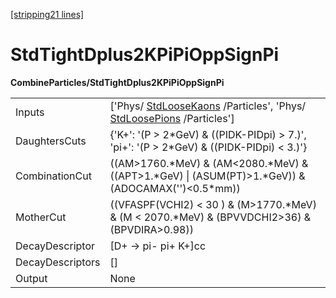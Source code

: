 [[stripping21 lines]](./stripping21-commonparticles)

# StdTightDplus2KPiPiOppSignPi

**CombineParticles/StdTightDplus2KPiPiOppSignPi**

|                  |                                                                                                                                      |
|------------------|--------------------------------------------------------------------------------------------------------------------------------------|
| Inputs           | ['Phys/ [StdLooseKaons](./stripping21-stdloosekaons) /Particles', 'Phys/ [StdLoosePions](./stripping21-stdloosepions) /Particles'] |
| DaughtersCuts    | {'K+': '(P \> 2\*GeV) & ((PIDK-PIDpi) \> 7.)', 'pi+': '(P \> 2\*GeV) & ((PIDK-PIDpi) \< 3.)'}                                        |
| CombinationCut   | ((AM\>1760.\*MeV) & (AM\<2080.\*MeV) & ((APT\>1.\*GeV) \| (ASUM(PT)\>1.\*GeV)) & (ADOCAMAX('')\<0.5\*mm))                            |
| MotherCut        | ((VFASPF(VCHI2) \< 30 ) & (M\>1770.\*MeV) & (M \< 2070.\*MeV) & (BPVVDCHI2\>36) & (BPVDIRA\>0.98))                                   |
| DecayDescriptor  | [D+ -\> pi- pi+ K+]cc                                                                                                              |
| DecayDescriptors | []                                                                                                                                 |
| Output           | None                                                                                                                                 |
